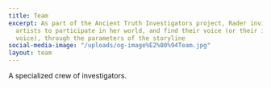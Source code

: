 ```yaml
---
title: Team
excerpt: As part of the Ancient Truth Investigators project, Rader invites fellow
  artists to participate in her world, and find their voice (or their imagined character's
  voice), through the parameters of the storyline
social-media-image: "/uploads/og-image%E2%80%94Team.jpg"
layout: team
---
```


A specialized crew of investigators.